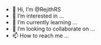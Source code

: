 - 👋 Hi, I’m @RejithRS
- 👀 I’m interested in ...
- 🌱 I’m currently learning ...
- 💞️ I’m looking to collaborate on ...
- 📫 How to reach me ...

<!---
RejithRS/RejithRS is a ✨ special ✨ repository because its `README.md` (this file) appears on your GitHub profile.
You can click the Preview link to take a look at your changes.
--->
